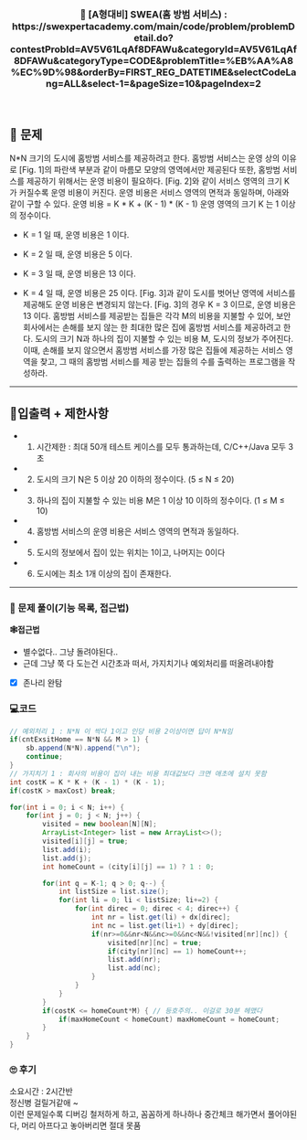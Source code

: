 <h3 align="center"> 
    📢  [A형대비] SWEA(홈 방범 서비스) : https://swexpertacademy.com/main/code/problem/problemDetail.do?contestProbId=AV5V61LqAf8DFAWu&categoryId=AV5V61LqAf8DFAWu&categoryType=CODE&problemTitle=%EB%AA%A8%EC%9D%98&orderBy=FIRST_REG_DATETIME&selectCodeLang=ALL&select-1=&pageSize=10&pageIndex=2
</h3>

<br>

## 🚀 문제

N*N 크기의 도시에 홈방범 서비스를 제공하려고 한다.
홈방범 서비스는 운영 상의 이유로 [Fig. 1]의 파란색 부분과 같이 마름모 모양의 영역에서만 제공된다
또한, 홈방범 서비스를 제공하기 위해서는 운영 비용이 필요하다.
[Fig. 2]와 같이 서비스 영역의 크기 K 가 커질수록 운영 비용이 커진다.
운영 비용은 서비스 영역의 면적과 동일하며, 아래와 같이 구할 수 있다.
운영 비용 = K * K + (K - 1) * (K - 1)
운영 영역의 크기 K 는 1 이상의 정수이다.

 - K = 1 일 때, 운영 비용은 1 이다.

 - K = 2 일 때, 운영 비용은 5 이다.

 - K = 3 일 때, 운영 비용은 13 이다.

 - K = 4 일 때, 운영 비용은 25 이다.
[Fig. 3]과 같이 도시를 벗어난 영역에 서비스를 제공해도 운영 비용은 변경되지 않는다.
[Fig. 3]의 경우 K = 3 이므로, 운영 비용은 13 이다.
홈방범 서비스를 제공받는 집들은 각각 M의 비용을 지불할 수 있어, 보안회사에서는 손해를 보지 않는 한 최대한 많은 집에 홈방범 서비스를 제공하려고 한다.
도시의 크기 N과 하나의 집이 지불할 수 있는 비용 M, 도시의 정보가 주어진다.
이때, 손해를 보지 않으면서 홈방범 서비스를 가장 많은 집들에 제공하는 서비스 영역을 찾고,
그 때의 홈방범 서비스를 제공 받는 집들의 수를 출력하는 프로그램을 작성하라.

---

## 🚦입출력 + 제한사항

- 1. 시간제한 : 최대 50개 테스트 케이스를 모두 통과하는데, C/C++/Java 모두 3초
- 2. 도시의 크기 N은 5 이상 20 이하의 정수이다. (5 ≤ N ≤ 20)
- 3. 하나의 집이 지불할 수 있는 비용 M은 1 이상 10 이하의 정수이다. (1 ≤ M ≤ 10)
- 4. 홈방범 서비스의 운영 비용은 서비스 영역의 면적과 동일하다.
- 5. 도시의 정보에서 집이 있는 위치는 1이고, 나머지는 0이다
- 6. 도시에는 최소 1개 이상의 집이 존재한다.

---

### 📜 문제 풀이(기능 목록, 접근법)
**🕸접근법**
- 별수없다.. 그냥 돌려야된다..
- 근데 그냥 쭉 다 도는건 시간초과 떠서, 가지치기나 예외처리를 떠올려내야함

- [x] 존나리 완탐

### 💻코드

```java
// 예외처리 1 : N*N 이 싹다 1이고 인당 비용 2이상이면 답이 N*N임
if(cntExsitHome == N*N && M > 1) {
	sb.append(N*N).append("\n");
	continue;
}
// 가지치기 1 : 회사의 비용이 집이 내는 비용 최대값보다 크면 애초에 설치 못함
int costK = K * K + (K - 1) * (K - 1);
if(costK > maxCost) break;

for(int i = 0; i < N; i++) {
	for(int j = 0; j < N; j++) {
		visited = new boolean[N][N];
		ArrayList<Integer> list = new ArrayList<>();
		visited[i][j] = true;
		list.add(i);
		list.add(j);
		int homeCount = (city[i][j] == 1) ? 1 : 0;

		for(int q = K-1; q > 0; q--) {
			int listSize = list.size();
			for(int li = 0; li < listSize; li+=2) {
				for(int direc = 0; direc < 4; direc++) {
					int nr = list.get(li) + dx[direc];
					int nc = list.get(li+1) + dy[direc];
					if(nr>=0&&nr<N&&nc>=0&&nc<N&&!visited[nr][nc]) {
						visited[nr][nc] = true;
						if(city[nr][nc] == 1) homeCount++;
						list.add(nr);
						list.add(nc);
					}
				}
			}
		}
		if(costK <= homeCount*M) { // 등호주의.. 이걸로 30분 헤맸다
			if(maxHomeCount < homeCount) maxHomeCount = homeCount;
		}
	}
}
```

### 🙄 후기
소요시간 : 2시간반  <br>
정신병 걸릴거같애 ~ <br>
이런 문제일수록 디버깅 철저하게 하고, 꼼꼼하게 하나하나 중간체크 해가면서 풀어야된다, 머리 아프다고 놓아버리면 절대 못품